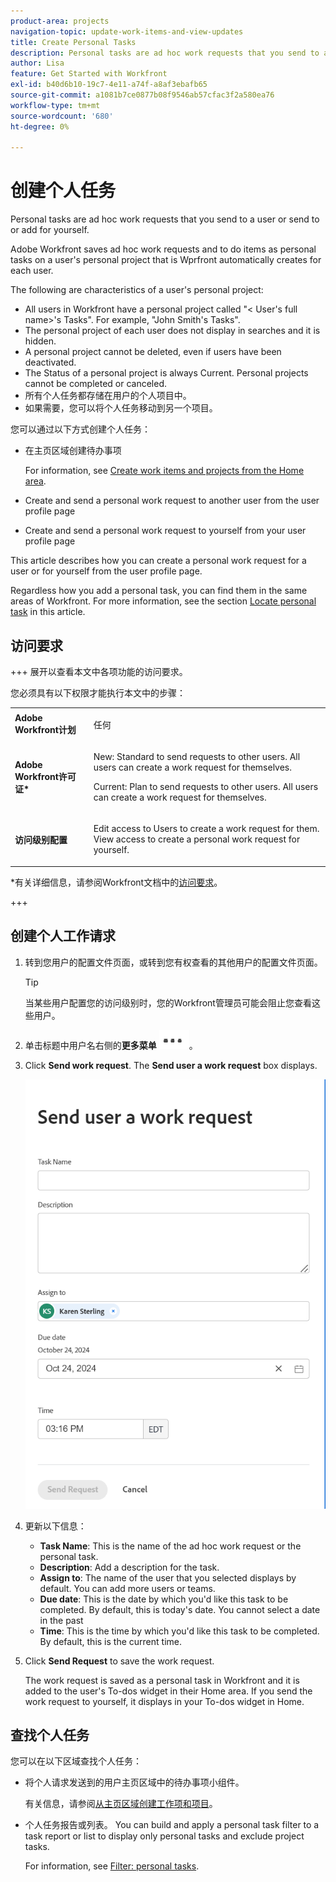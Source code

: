 ```yaml
---
product-area: projects
navigation-topic: update-work-items-and-view-updates
title: Create Personal Tasks
description: Personal tasks are ad hoc work requests that you send to a user, to yourself, or to-do items that you create for yourself in your Home area. Workfront saves ad hoc work requests and to do items as personal tasks.
author: Lisa
feature: Get Started with Workfront
exl-id: b40d6b10-19c7-4e11-a74f-a8af3ebafb65
source-git-commit: a1081b7ce0877b08f9546ab57cfac3f2a580ea76
workflow-type: tm+mt
source-wordcount: '680'
ht-degree: 0%

---
```


# 创建个人任务

<!--Audited: 10/2024-->

Personal tasks are ad hoc work requests that you send to a user or send to or add for yourself.

Adobe Workfront saves ad hoc work requests and to do items as personal tasks on a user&#39;s personal project that is Wprfront automatically creates for each user.

The following are characteristics of a user&#39;s personal project:

* All users in Workfront have a personal project called &quot;&lt; User&#39;s full name>&#39;s Tasks&quot;. For example, &quot;John Smith&#39;s Tasks&quot;.
* The personal project of each user does not display in searches and it is hidden.
* A personal project cannot be deleted, even if users have been deactivated.
* The Status of a personal project is always Current. Personal projects cannot be completed or canceled.
* 所有个人任务都存储在用户的个人项目中。
* 如果需要，您可以将个人任务移动到另一个项目。

您可以通过以下方式创建个人任务：

* 在主页区域创建待办事项

  For information, see [Create work items and projects from the Home area](/help/quicksilver/workfront-basics/using-home/using-the-home-area/create-work-items-in-home.md).

* Create and send a personal work request to another user from the user profile page
* Create and send a personal work request to yourself from your user profile page

This article describes how you can create a personal work request for a user or for yourself from the user profile page.

Regardless how you add a personal task, you can find them in the same areas of Workfront. For more information, see the section [Locate personal task](#locate-personal-tasks) in this article.

## 访问要求

+++ 展开以查看本文中各项功能的访问要求。

您必须具有以下权限才能执行本文中的步骤：

<table style="table-layout:auto"> 
 <col> 
 </col> 
 <col> 
 </col> 
 <tbody> 
  <tr> 
   <td role="rowheader"><strong>Adobe Workfront计划</strong></td> 
   <td> <p>任何</p> </td> 
  </tr> 
  <tr> 
   <td role="rowheader"><strong>Adobe Workfront许可证*</strong></td> 
   <td> 
   <p>New: Standard to send requests to other users. All users can create a work request for themselves.</p> 
   <p>Current: Plan to send requests to other users. All users can create a work request for themselves.</p>
    </td> 
  </tr> 
  <tr> 
   <td role="rowheader"><strong>访问级别配置</strong></td> 
   <td> <p>Edit access to Users to create a work request for them. View access to create a personal work request for yourself. </p>
   </td> 
  </tr>

</tbody> 
</table>

*有关详细信息，请参阅Workfront文档中的[访问要求](/help/quicksilver/administration-and-setup/add-users/access-levels-and-object-permissions/access-level-requirements-in-documentation.md)。

+++


## 创建个人工作请求

1. 转到您用户的配置文件页面，或转到您有权查看的其他用户的配置文件页面。

   >[!TIP]
   >
   >当某些用户配置您的访问级别时，您的Workfront管理员可能会阻止您查看这些用户。

1. 单击标题中用户名右侧的&#x200B;**更多菜单** ![](assets/more-menu.png)。
1. Click **Send work request**.
The **Send user a work request** box displays.

   ![](assets/personal-task-box.png)
1. 更新以下信息：

   * **Task Name**: This is the name of the ad hoc work request or the personal task.
   * **Description**: Add a description for the task.
   * **Assign to**: The name of the user that you selected displays by default. You can add more users or teams.
   * **Due date**: This is the date by which you&#39;d like this task to be completed. By default, this is today&#39;s date. You cannot select a date in the past
   * **Time**: This is the time by which you&#39;d like this task to be completed. By default, this is the current time.

1. Click **Send Request** to save the work request.

   The work request is saved as a personal task in Workfront and it is added to the user&#39;s To-dos widget in their Home area. If you send the work request to yourself, it displays in your To-dos widget in Home.


## 查找个人任务

您可以在以下区域查找个人任务：

* 将个人请求发送到的用户主页区域中的待办事项小组件。

  有关信息，请参阅[从主页区域创建工作项和项目](/help/quicksilver/workfront-basics/using-home/using-the-home-area/create-work-items-in-home.md)。

* 个人任务报告或列表。 You can build and apply a personal task filter to a task report or list to display only personal tasks and exclude project tasks.

  For information, see [Filter: personal tasks](/help/quicksilver/reports-and-dashboards/reports/custom-view-filter-grouping-samples/filter-personal-tasks.md).
